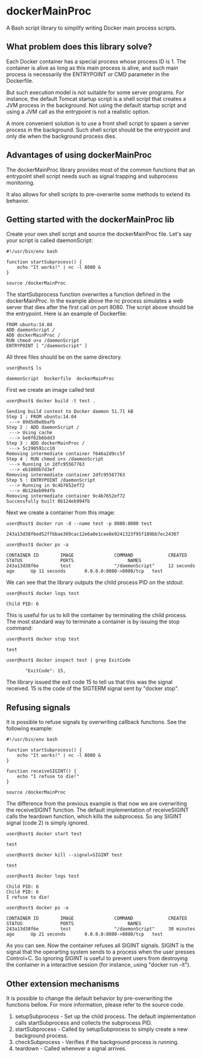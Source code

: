 # dockerMainProc

A Bash script library to simplify writing Docker main process scripts.

## What problem does this library solve?

Each Docker container has a special process whose process ID is 1. The container is alive as long as this main process is alive, and such main process is necessarily the ENTRYPOINT or CMD parameter in the Dockerfile.

But such execution model is not suitable for some server programs. For instance, the default Tomcat startup script is a shell script that creates a JVM process in the background. Not using the default startup script and using a JVM call as the entrypoint is not a realistic option.

A more convenient solution is to use a front shell script to spawn a server process in the background. Such shell script should be the entrypoint and only die when the background process dies.

## Advantages of using dockerMainProc

The dockerMainProc library provides most of the common functions that an entrypoint shell script needs such as signal trapping and subprocess monitoring.

It also allows for shell scripts to pre-overwrite some methods to extend its behavior.

## Getting started with the dockerMainProc lib

Create your own shell script and source the dockerMainProc file. Let's say your script is called daemonScript:

```shell
#!/usr/bin/env bash

function startSubprocess() {
    echo "It works!" | nc -l 8080 &
}

source /dockerMainProc
```

The startSubprocess function overwrites a function defined in the dockerMainProc. In the example above the nc process simulates a web server that dies after the first call on port 8080. The script above should be the entrypoint. Here is an example of Dockerfile:

```
FROM ubuntu:14.04
ADD daemonScript /
ADD dockerMainProc /
RUN chmod u+x /daemonScript
ENTRYPOINT [ "/daemonScript" ]
```

All three files should be on the same directory.

```shell
user@host$ ls

daemonScript  Dockerfile  dockerMainProc
```
First we create an image called test

```shell
user@host$ docker build -t test .

Sending build context to Docker daemon 51.71 kB
Step 1 : FROM ubuntu:14.04
 ---> 89d5d8e8bafb
Step 2 : ADD daemonScript /
 ---> Using cache
 ---> be8f62b6bdd3
Step 3 : ADD dockerMainProc /
 ---> 5c290591cc10
Removing intermediate container f646a2d9cc5f
Step 4 : RUN chmod u+x /daemonScript
 ---> Running in 2dfc95567763
 ---> eb1880b7d3ef
Removing intermediate container 2dfc95567763
Step 5 : ENTRYPOINT /daemonScript
 ---> Running in 9c4b7652ef72
 ---> 0b124eb994fb
Removing intermediate container 9c4b7652ef72
Successfully built 0b124eb994fb
```

Next we create a container from this image:

```shell
user@host$ docker run -d --name test -p 8080:8080 test

243a13d38f6ed52ffbbae309cac12e6a0e1cee8e9241323f95f189bb7ec24307

user@host$ docker ps -a

CONTAINER ID        IMAGE               COMMAND             CREATED             STATUS              PORTS                    NAMES
243a13d38f6e        test                "/daemonScript"     12 seconds ago      Up 11 seconds       0.0.0.0:8080->8080/tcp   test
```

We can see that the library outputs the child process PID on the stdout:

```shell
user@host$ docker logs test

Child PID: 6
```

This is useful for us to kill the container by terminating the child process. The most standard way to terminate a container is by issuing the stop command:

```shell
user@host$ docker stop test

test

user@host$ docker inspect test | grep ExitCode

       "ExitCode": 15,
```

The library issued the exit code 15 to tell us that this was the signal received. 15 is the code of the SIGTERM signal sent by "docker stop".

## Refusing signals

It is possible to refuse signals by overwriting callback functions. See the following example:

```shell
#!/usr/bin/env bash

function startSubprocess() {
    echo "It works!" | nc -l 8080 &
}

function receiveSIGINT() {
    echo "I refuse to die!"
}

source /dockerMainProc
```

The difference from the previous example is that now we are overwriting the receiveSIGINT function. The default implementation of receiveSIGINT calls the teardown function, which kills the subprocess. So any SIGINT signal (code 2) is simply ignored.

```shell
user@host$ docker start test

test

user@host$ docker kill --signal=SIGINT test

test

user@host$ docker logs test

Child PID: 6
Child PID: 6
I refuse to die!

user@host$ docker ps -a

CONTAINER ID        IMAGE               COMMAND             CREATED             STATUS              PORTS                    NAMES
243a13d38f6e        test                "/daemonScript"     30 minutes ago      Up 21 seconds       0.0.0.0:8080->8080/tcp   test
```

As you can see. Now the container refuses all SIGINT signals. SIGINT is the signal that the operarting system sends to a process when the user presses Control+C. So ignoring SIGINT is useful to prevent users from destroying the container in a interactive session (for instance, using "docker run -it").

## Other extension mechanisms

It is possible to change the default behavior by pre-overwriting the functions bellow. For more information, please refer to the source code.

1. setupSubprocess - Set up the child process. The default implementation calls startSubprocess and collects the subprocess PID.
2. startSubprocess - Called by setupSubprocess to simply create a new background process.
2. checkSubprocess - Verifies if the background process is running.
3. teardown - Called whenever a signal arrives.
